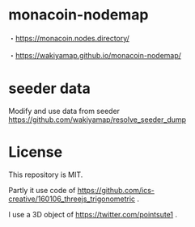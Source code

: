 # monacoin-nodemap
・https://monacoin.nodes.directory/

・https://wakiyamap.github.io/monacoin-nodemap/

# seeder data
Modify and use data from seeder
https://github.com/wakiyamap/resolve_seeder_dump

# License
This repository is MIT.

Partly it use code of https://github.com/ics-creative/160106_threejs_trigonometric .

I use a 3D object of https://twitter.com/pointsute1 .

